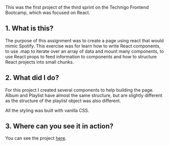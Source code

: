 This was the first project of the third sprint on the Technigo Frontend Bootcamp, which was focused on React.

## 1. What is this?

The purpose of this assignment was to create a page using react that would mimic Spotify. 
This exercise was for learn how to write React components, to use .map to iterate over an array of data and mount many components, to use React props to feed information to components and how to structure React projects into small chunks.


## 2. What did I do?

For this project I created several components to help building the page. Album and Playlist have almost the same structure, but are slightly different as the structure of the playlist object was also different.

All the styling was built with vanilla CSS.

## 3. Where can you see it in action?

You can see the project [here](https://tavferreira-project-music-releases.netlify.com/).